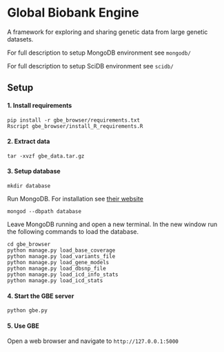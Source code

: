 # Global Biobank Engine
A framework for exploring and sharing genetic data from large genetic datasets.

For full description to setup MongoDB environment see `mongodb/`

For full description to setup SciDB environment see `scidb/`

## Setup

#### 1. Install requirements

```
pip install -r gbe_browser/requirements.txt
Rscript gbe_browser/install_R_requirements.R
```

#### 2. Extract data
```
tar -xvzf gbe_data.tar.gz
```

#### 3. Setup database

```
mkdir database
```

Run MongoDB.  For installation see [their website](https://docs.mongodb.com/manual/installation/)

```
mongod --dbpath database
```

Leave MongoDB running and open a new terminal.  In the new window run the following commands to load the database.

```
cd gbe_browser
python manage.py load_base_coverage
python manage.py load_variants_file
python manage.py load_gene_models
python manage.py load_dbsnp_file
python manage.py load_icd_info_stats
python manage.py load_icd_stats
```

#### 4. Start the GBE server

```
python gbe.py
```

#### 5. Use GBE

Open a web browser and navigate to `http://127.0.0.1:5000`




